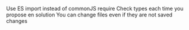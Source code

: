 Use ES import instead of commonJS require
Check types each time you propose en solution
You can change files even if they are not saved changes